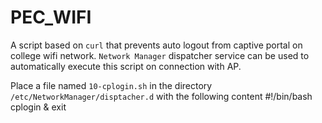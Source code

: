 # PEC_WIFI
A script based on `curl` that prevents auto logout from captive portal on college wifi network.
`Network Manager` dispatcher service can be used to automatically execute this script on connection with AP.

Place a file named `10-cplogin.sh` in the directory `/etc/NetworkManager/disptacher.d` with the following content
  #!/bin/bash
  cplogin &
  exit
